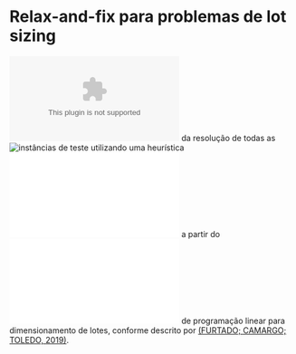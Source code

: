 # Relax-and-fix para problemas de lot sizing
![Resultados](results.csv) da resolução de todas as ![instâncias de teste](https://github.com/lucasgmalheiros/lot-sizing-p3o/tree/main/INSTANCIAS%204P2) utilizando uma heurística ![relax-and-fix desenvolvida em Python](relax-and-fix.py) a partir do ![modelo P3O](linear_models.py) de programação linear para dimensionamento de lotes, conforme descrito por [(FURTADO; CAMARGO; TOLEDO, 2019)](https://doi.org/10.1051/ro/2019084 ).
